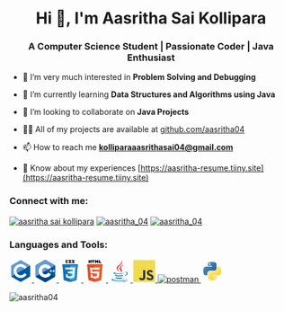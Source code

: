 <h1 align="center">Hi 👋, I'm Aasritha Sai Kollipara</h1>
<h3 align="center">A Computer Science Student | Passionate Coder | Java Enthusiast</h3>

- 🔭 I’m very much interested in **Problem Solving and Debugging**

- 🌱 I’m currently learning **Data Structures and Algorithms using Java**

- 👯 I’m looking to collaborate on **Java Projects**

- 👨‍💻 All of my projects are available at [github.com/aasritha04](github.com/aasritha04)

- 📫 How to reach me **kolliparaaasrithasai04@gmail.com**

- 📄 Know about my experiences [https://aasritha-resume.tiiny.site](https://aasritha-resume.tiiny.site)

<h3 align="left">Connect with me:</h3>
<p align="left">
<a href="https://linkedin.com/in/aasritha sai kollipara" target="blank"><img align="center" src="https://raw.githubusercontent.com/rahuldkjain/github-profile-readme-generator/master/src/images/icons/Social/linked-in-alt.svg" alt="aasritha sai kollipara" height="30" width="40" /></a>
<a href="https://www.leetcode.com/aasritha_04" target="blank"><img align="center" src="https://raw.githubusercontent.com/rahuldkjain/github-profile-readme-generator/master/src/images/icons/Social/leet-code.svg" alt="aasritha_04" height="30" width="40" /></a>
<a href="https://auth.geeksforgeeks.org/user/aasritha_04" target="blank"><img align="center" src="https://raw.githubusercontent.com/rahuldkjain/github-profile-readme-generator/master/src/images/icons/Social/geeks-for-geeks.svg" alt="aasritha_04" height="30" width="40" /></a>
</p>

<h3 align="left">Languages and Tools:</h3>
<p align="left"> <a href="https://www.cprogramming.com/" target="_blank" rel="noreferrer"> <img src="https://raw.githubusercontent.com/devicons/devicon/master/icons/c/c-original.svg" alt="c" width="40" height="40"/> </a> <a href="https://www.w3schools.com/cpp/" target="_blank" rel="noreferrer"> <img src="https://raw.githubusercontent.com/devicons/devicon/master/icons/cplusplus/cplusplus-original.svg" alt="cplusplus" width="40" height="40"/> </a> <a href="https://www.w3schools.com/css/" target="_blank" rel="noreferrer"> <img src="https://raw.githubusercontent.com/devicons/devicon/master/icons/css3/css3-original-wordmark.svg" alt="css3" width="40" height="40"/> </a> <a href="https://www.w3.org/html/" target="_blank" rel="noreferrer"> <img src="https://raw.githubusercontent.com/devicons/devicon/master/icons/html5/html5-original-wordmark.svg" alt="html5" width="40" height="40"/> </a> <a href="https://www.java.com" target="_blank" rel="noreferrer"> <img src="https://raw.githubusercontent.com/devicons/devicon/master/icons/java/java-original.svg" alt="java" width="40" height="40"/> </a> <a href="https://developer.mozilla.org/en-US/docs/Web/JavaScript" target="_blank" rel="noreferrer"> <img src="https://raw.githubusercontent.com/devicons/devicon/master/icons/javascript/javascript-original.svg" alt="javascript" width="40" height="40"/> </a> <a href="https://postman.com" target="_blank" rel="noreferrer"> <img src="https://www.vectorlogo.zone/logos/getpostman/getpostman-icon.svg" alt="postman" width="40" height="40"/> </a> <a href="https://www.python.org" target="_blank" rel="noreferrer"> <img src="https://raw.githubusercontent.com/devicons/devicon/master/icons/python/python-original.svg" alt="python" width="40" height="40"/> </a> </p>

<p><img align="center" src="https://github-readme-stats.vercel.app/api/top-langs?username=aasritha04&show_icons=true&locale=en&layout=compact" alt="aasritha04" /></p>
